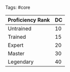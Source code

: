Tags: #core

| **Proficiency Rank** | **DC** |
| -------------------- | ------ |
| Untrained            | 10     |
| Trained              | 15     |
| Expert               | 20     |
| Master               | 30     |
| Legendary            | 40     |
